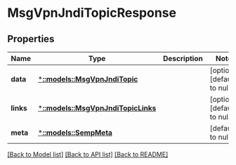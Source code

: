 # MsgVpnJndiTopicResponse

## Properties
Name | Type | Description | Notes
------------ | ------------- | ------------- | -------------
**data** | [***::models::MsgVpnJndiTopic**](MsgVpnJndiTopic.md) |  | [optional] [default to null]
**links** | [***::models::MsgVpnJndiTopicLinks**](MsgVpnJndiTopicLinks.md) |  | [optional] [default to null]
**meta** | [***::models::SempMeta**](SempMeta.md) |  | [default to null]

[[Back to Model list]](../README.md#documentation-for-models) [[Back to API list]](../README.md#documentation-for-api-endpoints) [[Back to README]](../README.md)


